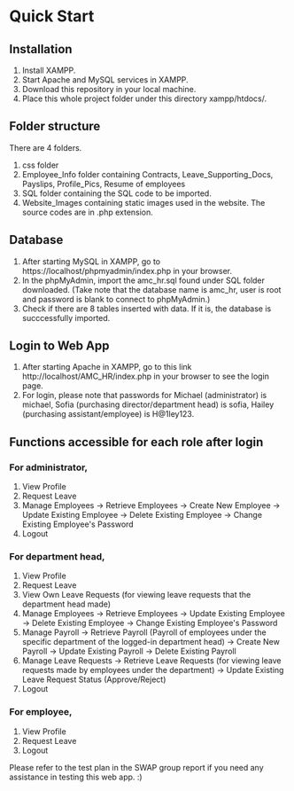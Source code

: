 # Quick Start

## Installation
1. Install XAMPP.
2. Start Apache and MySQL services in XAMPP. 
3. Download this repository in your local machine.
4. Place this whole project folder under this directory xampp/htdocs/.

## Folder structure
There are 4 folders.
1. css folder
2. Employee_Info folder containing Contracts, Leave_Supporting_Docs, Payslips, Profile_Pics, Resume of employees
3. SQL folder containing the SQL code to be imported.
4. Website_Images containing static images used in the website.
The source codes are in .php extension.

## Database
1. After starting MySQL in XAMPP, go to https://localhost/phpmyadmin/index.php in your browser.
2. In the phpMyAdmin, import the amc_hr.sql found under SQL folder downloaded.
(Take note that the database name is amc_hr, user is root and password is blank to connect to phpMyAdmin.)
2. Check if there are 8 tables inserted with data. If it is, the database is succcessfully imported.

## Login to Web App
1. After starting Apache in XAMPP, go to this link http://localhost/AMC_HR/index.php in your browser to see the login page.
2. For login, please note that passwords for Michael (administrator) is michael, Sofia (purchasing director/department head) is sofia, Hailey (purchasing assistant/employee) is H@1ley123.

## Functions accessible for each role after login
### For administrator,
1. View Profile
2. Request Leave
3. Manage Employees -> Retrieve Employees -> Create New Employee
                                          -> Update Existing Employee
                                          -> Delete Existing Employee
                                          -> Change Existing Employee's Password
4. Logout

### For department head,
1. View Profile
2. Request Leave
3. View Own Leave Requests (for viewing leave requests that the department head made)
4. Manage Employees -> Retrieve Employees -> Update Existing Employee
                                          -> Delete Existing Employee
                                          -> Change Existing Employee's Password
5. Manage Payroll -> Retrieve Payroll (Payroll of employees under the specific department of the logged-in department head) -> Create New Payroll
                                                                                                                            -> Update Existing Payroll
                                                                                                                            -> Delete Existing Payroll
6. Manage Leave Requests -> Retrieve Leave Requests (for viewing leave requests made by employees under the department) -> Update Existing Leave Request Status (Approve/Reject)
7. Logout

### For employee,
1. View Profile
2. Request Leave
3. Logout

Please refer to the test plan in the SWAP group report if you need any assistance in testing this web app. :)

